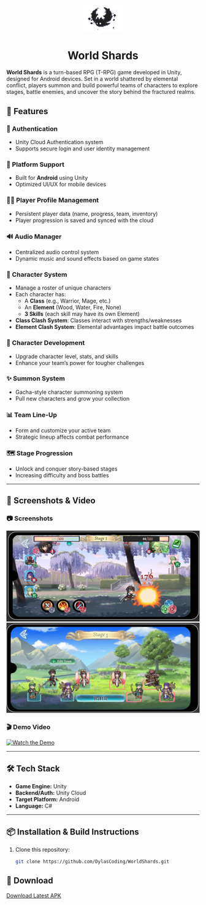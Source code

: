 <p align="center">
  <img src="docs/logo.png" alt="World Shards Logo" width="100"/>
</p>

<h1 align="center">World Shards</h1>

**World Shards** is a turn-based RPG (T-RPG) game developed in Unity, designed for Android devices. Set in a world shattered by elemental conflict, players summon and build powerful teams of characters to explore stages, battle enemies, and uncover the story behind the fractured realms.

## 🚀 Features

### 🔐 Authentication

- Unity Cloud Authentication system
- Supports secure login and user identity management

### 📱 Platform Support

- Built for **Android** using Unity
- Optimized UI/UX for mobile devices

### 🧑‍💼 Player Profile Management

- Persistent player data (name, progress, team, inventory)
- Player progression is saved and synced with the cloud

### 🔊 Audio Manager

- Centralized audio control system
- Dynamic music and sound effects based on game states

### 🧙 Character System

- Manage a roster of unique characters
- Each character has:
  - A **Class** (e.g., Warrior, Mage, etc.)
  - An **Element** (Wood, Water, Fire, None)
  - **3 Skills** (each skill may have its own Element)
- **Class Clash System**: Classes interact with strengths/weaknesses
- **Element Clash System**: Elemental advantages impact battle outcomes

### 🔧 Character Development

- Upgrade character level, stats, and skills
- Enhance your team’s power for tougher challenges

### ✨ Summon System

- Gacha-style character summoning system
- Pull new characters and grow your collection

### 📊 Team Line-Up

- Form and customize your active team
- Strategic lineup affects combat performance

### 🗺️ Stage Progression

- Unlock and conquer story-based stages
- Increasing difficulty and boss battles

---

## 📸 Screenshots & Video

### 📷 Screenshots

![Battle Scene](docs/BattleScene.png)
![Line Up Scene](docs/LineUpScene.png)

### 🎬 Demo Video

[![Watch the Demo](https://img.youtube.com/vi/YOUR_VIDEO_ID/0.jpg)](https://www.youtube.com/watch?v=YOUR_VIDEO_ID)

---

## 🛠️ Tech Stack

- **Game Engine:** Unity
- **Backend/Auth:** Unity Cloud
- **Target Platform:** Android
- **Language:** C#

---

## 📦 Installation & Build Instructions

1. Clone this repository:
   ```bash
   git clone https://github.com/DylasCoding/WorldShards.git
   ```

## 🔗 Download

[Download Latest APK](https://drive.google.com/drive/folders/1yEmvUFmDVFLH-hOxPSviUjv1IoZnIZHb?usp=sharing)
